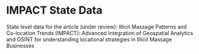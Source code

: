 # IMPACT State Data
State level data for the article (under review): Illicit Massage Patterns and Co-location Trends (IMPACT): Advanced Integration of Geospatial Analytics and OSINT for understanding locational strategies in Illicit Massage Businesses
